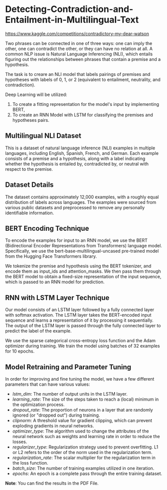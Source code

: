 # Detecting-Contradiction-and-Entailment-in-Multilingual-Text

https://www.kaggle.com/competitions/contradictory-my-dear-watson

Two phrases can be connected in one of three ways: one can imply the other, one can contradict the other, or they can have no relation at all. A common NLP issue is Natural Language Inferencing (NLI), which entails figuring out the relationships between phrases that contain a premise and a hypothesis.

The task is to creare an NLI model that labels pairings of premises and hypotheses with labels of 0, 1, or 2 (equivalent to entailment, neutrality, and contradiction).

Deep Learning will be utilized:
  1. To create a fitting representation for the model's input by implementing BERT,
  2. To create an RNN Model with LSTM for classifying the premises and hypotheses pairs.

## Multilingual NLI Dataset
This is a dataset of natural language inference (NLI) examples in multiple languages, including English, Spanish, French, and German. Each example consists of a premise and a hypothesis, along with a label indicating whether the hypothesis is entailed by, contradicted by, or neutral with respect to the premise.

## Dataset Details
The dataset contains approximately 12,000 examples, with a roughly equal distribution of labels across languages. The examples were sourced from various public datasets and preprocessed to remove any personally identifiable information.

## BERT Encoding Technique
To encode the examples for input to an RNN model, we use the BERT (Bidirectional Encoder Representations from Transformers) language model. Specifically, we use the bert-base-multilingual-uncased pre-trained model from the Hugging Face Transformers library.

We tokenize the premise and hypothesis using the BERT tokenizer, and encode them as input_ids and attention_masks. We then pass them through the BERT model to obtain a fixed-size representation of the input sequence, which is passed to an RNN model for prediction.

## RNN with LSTM Layer Technique
Our model consists of an LSTM layer followed by a fully connected layer with softmax activation. The LSTM layer takes the BERT-encoded input sequence and learns a representation of it by processing it sequentially. The output of the LSTM layer is passed through the fully connected layer to predict the label of the example.

We use the sparse categorical cross-entropy loss function and the Adam optimizer during training. We train the model using batches of 32 examples for 10 epochs.

## Model Retraining and Parameter Tuning

In order for improving and fine tuning the model, we have a few different parameters that can have various values:

- *lstm_dim*: The number of output units in the LSTM layer.
- *learning_rate*: The size of the steps taken to reach a (local) minimum in the optimization process.
- *dropout_rate*: The proportion of neurons in a layer that are randomly ignored (or "dropped out") during training.
- *clipnorm*: A threshold value for gradient clipping, which can prevent exploding gradients in neural networks.
- *optimizer_type*: The algorithm used to change the attributes of the neural network such as weights and learning rate in order to reduce the losses.
- *regularizer_type*: Regularization strategy used to prevent overfitting. L1 or L2 refers to the order of the norm used in the regularization term.
- *regularization_rate*: The scalar multiplier for the regularization term in the loss function.
- *batch_size*: The number of training examples utilized in one iteration.
- *epochs*: An epoch is a complete pass through the entire training dataset.

**Note**: You can find the results in the PDF File.
